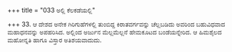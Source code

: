 +++
title = "033 ಅಲ್ಲಿ ಕೆಲಕಡೆಯಲ್ಲಿ"

+++
33. ಆ ದೇಶದ ಅನೇಕ ಗಿರಿಗುಹೆಗಳಲ್ಲಿ ತುಂಬಿದ್ದ ಕಿರಾತವರ್ಗವನ್ನು ಚೆಲ್ಲಬಡಿದು ಅವರಿಂದ ಬಹುವಿಧವಾದ ಮಹಾಧನವನ್ನು ಅಪಹರಿಸಿದ. ಅಲ್ಲಿಂದ ಅರ್ಜುನ ಮೆಲ್ಲಮೆಲ್ಲನೆ ಹೇಮಕೂಟದ ಬಂಡೆಯನ್ನೇರಿದ. ಆ ಹಿಮಶೈಲದ ಮಹೋನ್ನತಿ ಹಾಗೂ ವಿಸ್ತಾರ ಅತಿಶಯವಾದುದು.